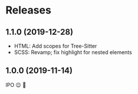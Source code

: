 # Releases

## 1.1.0 (2019-12-28)

* HTML: Add scopes for Tree-Sitter
* SCSS: Revamp; fix highlight for nested elements

## 1.0.0 (2019-11-14)

IPO :wink: :tada:
